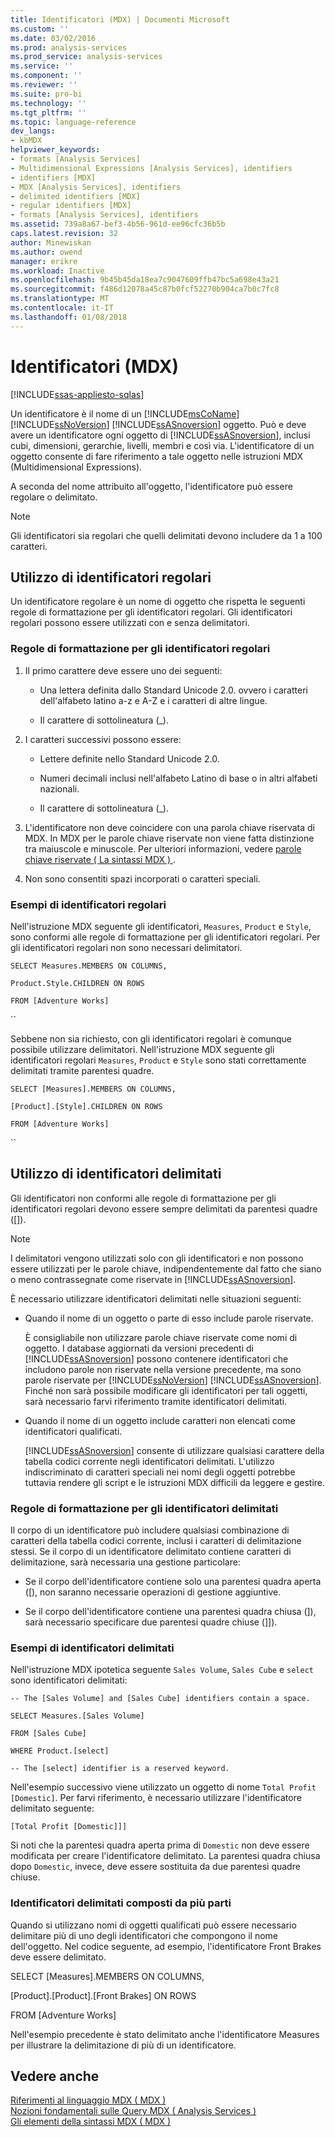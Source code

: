 ```yaml
---
title: Identificatori (MDX) | Documenti Microsoft
ms.custom: ''
ms.date: 03/02/2016
ms.prod: analysis-services
ms.prod_service: analysis-services
ms.service: ''
ms.component: ''
ms.reviewer: ''
ms.suite: pro-bi
ms.technology: ''
ms.tgt_pltfrm: ''
ms.topic: language-reference
dev_langs:
- kbMDX
helpviewer_keywords:
- formats [Analysis Services]
- Multidimensional Expressions [Analysis Services], identifiers
- identifiers [MDX]
- MDX [Analysis Services], identifiers
- delimited identifiers [MDX]
- regular identifiers [MDX]
- formats [Analysis Services], identifiers
ms.assetid: 739a8a67-bef3-4b56-961d-ee96cfc36b5b
caps.latest.revision: 32
author: Minewiskan
ms.author: owend
manager: erikre
ms.workload: Inactive
ms.openlocfilehash: 9b45b45da18ea7c9047609ffb47bc5a698e43a21
ms.sourcegitcommit: f486d12078a45c87b0fcf52270b904ca7b0c7fc8
ms.translationtype: MT
ms.contentlocale: it-IT
ms.lasthandoff: 01/08/2018
---
```

# <a name="identifiers-mdx"></a>Identificatori (MDX)
[!INCLUDE[ssas-appliesto-sqlas](../includes/ssas-appliesto-sqlas.md)]

  Un identificatore è il nome di un [!INCLUDE[msCoName](../includes/msconame-md.md)] [!INCLUDE[ssNoVersion](../includes/ssnoversion-md.md)] [!INCLUDE[ssASnoversion](../includes/ssasnoversion-md.md)] oggetto. Può e deve avere un identificatore ogni oggetto di [!INCLUDE[ssASnoversion](../includes/ssasnoversion-md.md)], inclusi cubi, dimensioni, gerarchie, livelli, membri e così via. L'identificatore di un oggetto consente di fare riferimento a tale oggetto nelle istruzioni MDX (Multidimensional Expressions).  
  
 A seconda del nome attribuito all'oggetto, l'identificatore può essere regolare o delimitato.  
  
> [!NOTE]  
>  Gli identificatori sia regolari che quelli delimitati devono includere da 1 a 100 caratteri.  
  
## <a name="using-regular-identifiers"></a>Utilizzo di identificatori regolari  
 Un identificatore regolare è un nome di oggetto che rispetta le seguenti regole di formattazione per gli identificatori regolari. Gli identificatori regolari possono essere utilizzati con e senza delimitatori.  
  
### <a name="formatting-rules-for-regular-identifiers"></a>Regole di formattazione per gli identificatori regolari  
  
1.  Il primo carattere deve essere uno dei seguenti:  
  
    -   Una lettera definita dallo Standard Unicode 2.0. ovvero i caratteri dell'alfabeto latino a-z e A-Z e i caratteri di altre lingue.  
  
    -   Il carattere di sottolineatura (_).  
  
2.  I caratteri successivi possono essere:  
  
    -   Lettere definite nello Standard Unicode 2.0.  
  
    -   Numeri decimali inclusi nell'alfabeto Latino di base o in altri alfabeti nazionali.  
  
    -   Il carattere di sottolineatura (_).  
  
3.  L'identificatore non deve coincidere con una parola chiave riservata di MDX. In MDX per le parole chiave riservate non viene fatta distinzione tra maiuscole e minuscole. Per ulteriori informazioni, vedere [parole chiave riservate &#40; La sintassi MDX &#41; ](../mdx/reserved-keywords-mdx-syntax.md).  
  
4.  Non sono consentiti spazi incorporati o caratteri speciali.  
  
### <a name="examples-of-regular-identifiers"></a>Esempi di identificatori regolari  
 Nell'istruzione MDX seguente gli identificatori, `Measures`, `Product` e `Style`, sono conformi alle regole di formattazione per gli identificatori regolari. Per gli identificatori regolari non sono necessari delimitatori.  
  
 `SELECT Measures.MEMBERS ON COLUMNS,`  
  
 `Product.Style.CHILDREN ON ROWS`  
  
 `FROM [Adventure Works]`  
  
 ``  
  
 Sebbene non sia richiesto, con gli identificatori regolari è comunque possibile utilizzare delimitatori. Nell'istruzione MDX seguente gli identificatori regolari `Measures`, `Product` e `Style` sono stati correttamente delimitati tramite parentesi quadre.  
  
 `SELECT [Measures].MEMBERS ON COLUMNS,`  
  
 `[Product].[Style].CHILDREN ON ROWS`  
  
 `FROM [Adventure Works]`  
  
 ``  
  
## <a name="using-delimited-identifiers"></a>Utilizzo di identificatori delimitati  
 Gli identificatori non conformi alle regole di formattazione per gli identificatori regolari devono essere sempre delimitati da parentesi quadre ([]).  
  
> [!NOTE]  
>  I delimitatori vengono utilizzati solo con gli identificatori e non possono essere utilizzati per le parole chiave, indipendentemente dal fatto che siano o meno contrassegnate come riservate in [!INCLUDE[ssASnoversion](../includes/ssasnoversion-md.md)].  
  
 È necessario utilizzare identificatori delimitati nelle situazioni seguenti:  
  
-   Quando il nome di un oggetto o parte di esso include parole riservate.  
  
     È consigliabile non utilizzare parole chiave riservate come nomi di oggetto. I database aggiornati da versioni precedenti di [!INCLUDE[ssASnoversion](../includes/ssasnoversion-md.md)] possono contenere identificatori che includono parole non riservate nella versione precedente, ma sono parole riservate per [!INCLUDE[ssNoVersion](../includes/ssnoversion-md.md)] [!INCLUDE[ssASnoversion](../includes/ssasnoversion-md.md)]. Finché non sarà possibile modificare gli identificatori per tali oggetti, sarà necessario farvi riferimento tramite identificatori delimitati.  
  
-   Quando il nome di un oggetto include caratteri non elencati come identificatori qualificati.  
  
     [!INCLUDE[ssASnoversion](../includes/ssasnoversion-md.md)] consente di utilizzare qualsiasi carattere della tabella codici corrente negli identificatori delimitati. L'utilizzo indiscriminato di caratteri speciali nei nomi degli oggetti potrebbe tuttavia rendere gli script e le istruzioni MDX difficili da leggere e gestire.  
  
### <a name="formatting-rules-for-delimited-identifiers"></a>Regole di formattazione per gli identificatori delimitati  
 Il corpo di un identificatore può includere qualsiasi combinazione di caratteri della tabella codici corrente, inclusi i caratteri di delimitazione stessi. Se il corpo di un identificatore delimitato contiene caratteri di delimitazione, sarà necessaria una gestione particolare:  
  
-   Se il corpo dell'identificatore contiene solo una parentesi quadra aperta ([), non saranno necessarie operazioni di gestione aggiuntive.  
  
-   Se il corpo dell'identificatore contiene una parentesi quadra chiusa (]), sarà necessario specificare due parentesi quadre chiuse (]]).  
  
### <a name="examples-of-delimited-identifiers"></a>Esempi di identificatori delimitati  
 Nell'istruzione MDX ipotetica seguente `Sales Volume`, `Sales Cube` e `select` sono identificatori delimitati:  
  
 `-- The [Sales Volume] and [Sales Cube] identifiers contain a space.`  
  
 `SELECT Measures.[Sales Volume]`  
  
 `FROM [Sales Cube]`  
  
 `WHERE Product.[select]`  
  
 `-- The [select] identifier is a reserved keyword.`  
  
 Nell'esempio successivo viene utilizzato un oggetto di nome `Total Profit [Domestic]`. Per farvi riferimento, è necessario utilizzare l'identificatore delimitato seguente:  
  
 `[Total Profit [Domestic]]]`  
  
 Si noti che la parentesi quadra aperta prima di `Domestic` non deve essere modificata per creare l'identificatore delimitato. La parentesi quadra chiusa dopo `Domestic`, invece, deve essere sostituita da due parentesi quadre chiuse.  
  
### <a name="delimiting-identifiers-with-multiple-parts"></a>Identificatori delimitati composti da più parti  
 Quando si utilizzano nomi di oggetti qualificati può essere necessario delimitare più di uno degli identificatori che compongono il nome dell'oggetto. Nel codice seguente, ad esempio, l'identificatore Front Brakes deve essere delimitato.  
  
 SELECT [Measures].MEMBERS ON COLUMNS,  
  
 [Product].[Product].[Front Brakes] ON ROWS  
  
 FROM [Adventure Works]  
  
 Nell'esempio precedente è stato delimitato anche l'identificatore Measures per illustrare la delimitazione di più di un identificatore.  
  
## <a name="see-also"></a>Vedere anche  
 [Riferimenti al linguaggio MDX &#40; MDX &#41;](../mdx/mdx-language-reference-mdx.md)   
 [Nozioni fondamentali sulle Query MDX &#40; Analysis Services &#41;](../analysis-services/multidimensional-models/mdx/mdx-query-fundamentals-analysis-services.md)   
 [Gli elementi della sintassi MDX &#40; MDX &#41;](../mdx/mdx-syntax-elements-mdx.md)  
  
  
